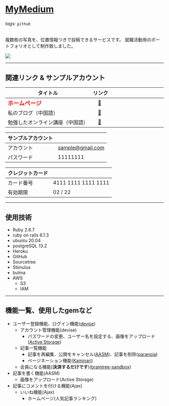 # [MyMedium](https://whispering-citadel-92558.herokuapp.com/)
###### tags: `github` 
複数枚の写真を、位置情報つきで投稿できるサービスです。 就職活動用のポートフォリオとして制作致しました。

![](https://i.imgur.com/3Ovd1lX.png)

---

## 関連リンク & サンプルアカウント

| タイトル　　　　　　　　　　　　| リンク　　　　　　　　　　　|
| --------------------------|:------------------------ |
| <font color="red" size="4">**ホームページ**</font>　　　　　　　　　　|　[:link:][homepage]　　|
| 私のブログ（中国語）　　　　　　|　[:link:][blog]　　　　　　|
| 勉強したオンライン講座（中国語）|　[:link:][オンライン講座]　　|

[homepage]: https://whispering-citadel-92558.herokuapp.com/
[blog]: http://translate.google.com/translate?hl=en&sl=zh-CN&tl=ja&u=https%3A%2F%2Fhackmd.io%2F%407beedhBrQk2FjyAtSY5wxQ&sandbox=1
[オンライン講座]: http://translate.google.com/translate?hl=en&sl=zh-CN&tl=ja&u=https%3A%2F%2Fcampus.5xruby.tw%2Fp%2Fcoding

| サンプルアカウント |  | 
| -------- | -------- | 
| アカウント | sample@gmail.com | 
| パスワード | 11111111 | 

| クレジットカード |  | 
| -------- | -------- | 
| カード番号 | 4111 1111 1111 1111 | 
| 有効期限 | 02 / 22 | 


---

## 使用技術
* Ruby 2.6.7
* ruby on rails 6.1.3
* ubuntu 20.04
* postgreSQL 13.2
* Heroku
* GitHub
* Sourcetree
* Stimulus
* bulma
* AWS
    * S3
    * IAM 

---
## 機能一覧、使用したgemなど
* ユーザー登録機能、ログイン機能([devise](https://hackmd.io/nYCmlVBYTgGy4vYKYyr-Gw))
    * アカウント管理機能(devise)
        * パスワードの変更、ユーザー名を設定する、画像をアップロード([Active Storage](https://hackmd.io/@7beedhBrQk2FjyAtSY5wxQ/SyHnoXCwd))
    * 記事一覧機能
        * 記事を再編集．公開をキャンセル([AASM](https://github.com/aasm/aasm))、記事を削除([paranoia](https://github.com/rubysherpas/paranoia))
        * ページネーション機能([Kaminari](https://qiita.com/residenti/items/1ae1e5ceb59c0729c0b9))
    * 会員になる機能(**決済するだけです**)([braintree-sandbox](https://developers.braintreepayments.com/start/overview))
* 記事を書く機能(AASM)
    * 画像をアップロード(Active Storage)
* 記事にコメントを付ける機能(Ajax)
    * いいね機能(Ajax)
        * ホームページ(人気記事ランキング)
  
        
